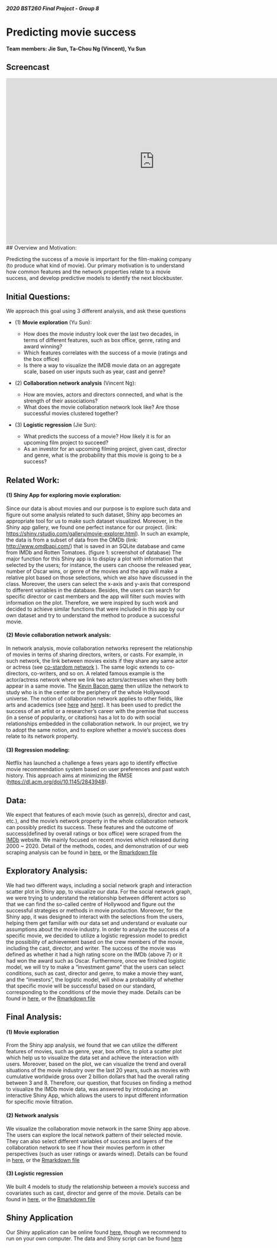 ##### 2020 BST260 Final Project - Group 8
# Predicting movie success  

**Team members: Jie Sun, Ta-Chou Ng (Vincent), Yu Sun**

## Screencast 
<iframe width="800" height="450" src="https://www.youtube.com/embed/CZdfWBSst0U" frameborder="0" allow="accelerometer; autoplay; clipboard-write; encrypted-media; gyroscope; picture-in-picture" allowfullscreen></iframe>
## Overview and Motivation: 

Predicting the success of a movie is important for the film-making company (to produce what kind of movie). Our primary motivation is to understand how common features and the network properties relate to a movie success, and develop predictive models to identify the next blockbuster. 

## Initial Questions:
We approach this goal using 3 different analysis, and ask these questions

-  (1) **Movie exploration** (Yu Sun):
    - How does the movie industry look over the last two decades, in terms of different features, such as box office, genre, rating and award winning? 
    - Which features correlates with the success of a movie (ratings and the box office)
    - Is there a way to visualize the IMDB movie data on an aggregate scale, based on user inputs such as year, cast and genre?
    
-  (2) **Collaboration network analysis** (Vincent Ng): 
    - How are movies, actors and directors connected, and what is the strength of their associations? 
    - What does the movie collaboration network look like? Are those successful movies clustered together?
    
-  (3) **Logistic regression** (Jie Sun): 
    - What predicts the success of a movie? How likely it is for an upcoming film project to succeed?
    - As an investor for an upcoming filming project, given cast, director and genre, what is the probability that this movie is going to be a success? 
    

## Related Work: 
#### (1) Shiny App for exploring movie exploration:
Since our data is about movies and our purpose is to explore such data and figure out some analysis related to such dataset, Shiny app becomes an appropriate tool for us to make such dataset visualized. Moreover, in the Shiny app gallery, we found one perfect instance for our project. (link: https://shiny.rstudio.com/gallery/movie-explorer.html). In such an example, the data is from a subset of data from the OMDb (link: http://www.omdbapi.com/) that is saved in an SQLite database and came from IMDb and Rotten Tomatoes. (figure 1: screenshot of database)
The major function for this Shiny app is to display a plot with information that selected by the users; for instance, the users can choose the released year, number of Oscar wins, or genre of the movies and the app will make a relative plot based on those selections, which we also have discussed in the class. Moreover, the users can select the x-axis and y-axis that correspond to different variables in the database. Besides, the users can search for specific director or cast members and the app will filter such movies with information on the plot.
Therefore, we were inspired by such work and decided to achieve similar functions that were included in this app by our own dataset and try to understand the method to produce a successful movie.

#### (2) Movie collaboration network analysis:
In network analysis, movie collaboration networks represent the relationship of movies in terms of sharing directors, writers, or casts. For example, in such network, the link between movies exists if they share any same actor or actress (see [co-stardom network](https://en.wikipedia.org/wiki/Co-stardom_network) ). The same logic extends to co-directors, co-writers, and so on. A related famous example is the actor/actress network where we link two actors/actresses when they both appear in a same movie. The [Kevin Bacon game](https://oracleofbacon.org/) then utilize the network to study who is in the center or the periphery of the whole Hollywood universe. 
The notion of collaboration network applies to other fields, like arts and academics (see [here](https://www.nature.com/articles/s41586-018-0315-8) and [here](https://science.sciencemag.org/content/362/6416/825/)). It has been used to predict the success of an artist or a researcher’s career with the premise that success (in a sense of popularity, or citations) has a lot to do with social relationships embedded in the collaboration network. In our project, we try to adopt the same notion, and to explore whether a movie’s success does relate to its network property.

#### (3) Regression modeling:
Netflix has launched a challenge a fews years ago to identify effective movie recommendation system based on user preferences and past watch history. This approach aims at minimizing the RMSE (https://dl.acm.org/doi/10.1145/2843948). 


## Data: 
We expect that features of each movie (such as genre(s), director and cast, etc.), and the movie’s network property in the whole collaboration network can possibly predict its success. These features and the outcome of success(defined by overall ratings or box office) were scraped from the [IMDb](https://www.imdb.com/) website. We mainly focused on recent movies which released during 2000 ~ 2020. Detail of the methods, codes, and demonstration of our web scraping analysis can be found in [here](pages/01_scraping.html), or the [Rmarkdown file](pages/01_scraping.Rmd)

## Exploratory Analysis:
We had two different ways, including a social network graph and interaction scatter plot in Shiny app, to visualize our data. For the social network graph, we were trying to understand the relationship between different actors so that we can find the so-called centre of Hollywood and figure out the successful strategies or methods in movie production. Moreover, for the Shiny app, it was designed to interact with the selections from the users, helping them get familiar with our data set and understand or evaluate our assumptions about the movie industry. 
In order to analyze the success of a specific movie, we decided to utilize a logistic regression model to predict the possibility of achievement based on the crew members of the movie, including the cast, director, and writer. The success of the movie was defined as whether it had a high rating score on the IMDb (above 7) or it had won the award such as Oscar. 
Furthermore, once we finished logistic model, we will try to make a “investment game” that the users can select conditions, such as cast, director and genre, to make a movie they want, and the “investors”, the logistic model, will show a probability of whether that specific movie will be successful based on our standard, corresponding to the conditions of the movie they made. Details can be found in [here](pages/02_exploration.html), or the [Rmarkdown file](pages/02_exploration.Rmd)

## Final Analysis: 
#### (1) Movie exploration
From the Shiny app analysis, we found that we can utilize the different features of movies, such as genre, year, box office, to plot a scatter plot which help us to visualize the data set and achieve the interaction with users. Moreover, based on the plot, we can visualize the trend and overall situations of the movie industry over the last 20 years, such as movies with cumulative worldwide gross over 2 billion dollars that had the overall rating between 3 and 8. Therefore, our question, that focuses on finding a method to visualize the IMDb movie data, was answered by introducing an interactive Shiny App, which allows the users to input different information for specific movie filtration.
#### (2) Network analysis
We visualize the collaboration movie network in the same Shiny app above. The users can explore the local network pattern of their selected movie. They can also select different variables of success and layers of the collaboration network to see if how their movies perform in other perspectives (such as user ratings or awards wined). Details can be found in [here](pages/03_network.html), or the [Rmarkdown file](pages/03_network.Rmd)
#### (3) Logistic regression
We built 4 models to study the relationship between a movie’s success and covariates such as cast, director and genre of the movie. Details can be found in [here](pages/04_logistic_regression.html), or the [Rmarkdown file](pages/04_logistic_regression.Rmd)



## Shiny Application 
Our Shiny application can be online found [here](https://dachuwu.shinyapps.io/2020BST260_group8_movie/), though we recommend to run on your own computer. The data and Shiny script can be found [here](https://github.com/dachuwu/2020BST260_group8_movie)



